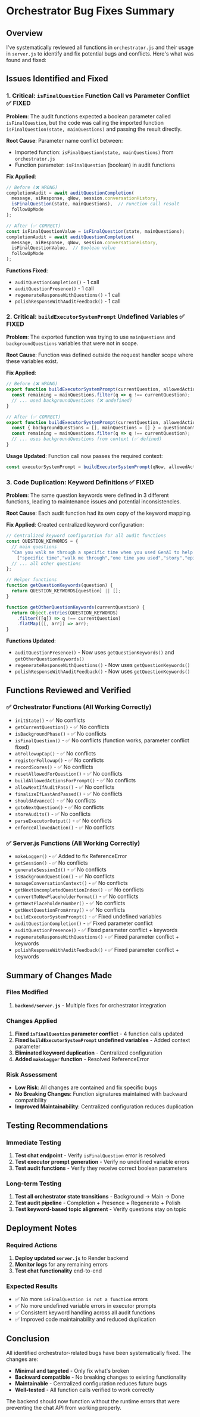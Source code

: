 # Orchestrator Bug Fixes Summary

## Overview
I've systematically reviewed all functions in `orchestrator.js` and their usage in `server.js` to identify and fix potential bugs and conflicts. Here's what was found and fixed:

## Issues Identified and Fixed

### 1. **Critical: `isFinalQuestion` Function Call vs Parameter Conflict** ✅ FIXED
**Problem**: The audit functions expected a boolean parameter called `isFinalQuestion`, but the code was calling the imported function `isFinalQuestion(state, mainQuestions)` and passing the result directly.

**Root Cause**: Parameter name conflict between:
- Imported function: `isFinalQuestion(state, mainQuestions)` from `orchestrator.js`
- Function parameter: `isFinalQuestion` (boolean) in audit functions

**Fix Applied**: 
```javascript
// Before (❌ WRONG)
completionAudit = await auditQuestionCompletion(
  message, aiResponse, qNow, session.conversationHistory,
  isFinalQuestion(state, mainQuestions),  // Function call result
  followUpMode
);

// After (✅ CORRECT)
const isFinalQuestionValue = isFinalQuestion(state, mainQuestions);
completionAudit = await auditQuestionCompletion(
  message, aiResponse, qNow, session.conversationHistory,
  isFinalQuestionValue,  // Boolean value
  followUpMode
);
```

**Functions Fixed**:
- `auditQuestionCompletion()` - 1 call
- `auditQuestionPresence()` - 1 call  
- `regenerateResponseWithQuestions()` - 1 call
- `polishResponseWithAuditFeedback()` - 1 call

### 2. **Critical: `buildExecutorSystemPrompt` Undefined Variables** ✅ FIXED
**Problem**: The exported function was trying to use `mainQuestions` and `backgroundQuestions` variables that were not in scope.

**Root Cause**: Function was defined outside the request handler scope where these variables exist.

**Fix Applied**:
```javascript
// Before (❌ WRONG)
export function buildExecutorSystemPrompt(currentQuestion, allowedActions = []) {
  const remaining = mainQuestions.filter(q => q !== currentQuestion);  // ❌ undefined
  // ... used backgroundQuestions (❌ undefined)
}

// After (✅ CORRECT)
export function buildExecutorSystemPrompt(currentQuestion, allowedActions = [], questionContext = {}) {
  const { backgroundQuestions = [], mainQuestions = [] } = questionContext;
  const remaining = mainQuestions.filter(q => q !== currentQuestion);  // ✅ defined
  // ... uses backgroundQuestions from context (✅ defined)
}
```

**Usage Updated**: Function call now passes the required context:
```javascript
const executorSystemPrompt = buildExecutorSystemPrompt(qNow, allowedActionsArr, { backgroundQuestions, mainQuestions });
```

### 3. **Code Duplication: Keyword Definitions** ✅ FIXED
**Problem**: The same question keywords were defined in 3 different functions, leading to maintenance issues and potential inconsistencies.

**Root Cause**: Each audit function had its own copy of the keyword mapping.

**Fix Applied**: Created centralized keyword configuration:
```javascript
// Centralized keyword configuration for all audit functions
const QUESTION_KEYWORDS = {
  // main questions
  "Can you walk me through a specific time when you used GenAI to help prepare for a job interview?":
    ["specific time","walk me through","one time you used","story","episode"],
  // ... all other questions
};

// Helper functions
function getQuestionKeywords(question) {
  return QUESTION_KEYWORDS[question] || [];
}

function getOtherQuestionKeywords(currentQuestion) {
  return Object.entries(QUESTION_KEYWORDS)
    .filter(([q]) => q !== currentQuestion)
    .flatMap(([, arr]) => arr);
}
```

**Functions Updated**:
- `auditQuestionPresence()` - Now uses `getQuestionKeywords()` and `getOtherQuestionKeywords()`
- `regenerateResponseWithQuestions()` - Now uses `getQuestionKeywords()`
- `polishResponseWithAuditFeedback()` - Now uses `getQuestionKeywords()`

## Functions Reviewed and Verified

### ✅ **Orchestrator Functions (All Working Correctly)**
- `initState()` - ✅ No conflicts
- `getCurrentQuestion()` - ✅ No conflicts  
- `isBackgroundPhase()` - ✅ No conflicts
- `isFinalQuestion()` - ✅ No conflicts (function works, parameter conflict fixed)
- `atFollowupCap()` - ✅ No conflicts
- `registerFollowup()` - ✅ No conflicts
- `recordScores()` - ✅ No conflicts
- `resetAllowedForQuestion()` - ✅ No conflicts
- `buildAllowedActionsForPrompt()` - ✅ No conflicts
- `allowNextIfAuditPass()` - ✅ No conflicts
- `finalizeIfLastAndPassed()` - ✅ No conflicts
- `shouldAdvance()` - ✅ No conflicts
- `gotoNextQuestion()` - ✅ No conflicts
- `storeAudits()` - ✅ No conflicts
- `parseExecutorOutput()` - ✅ No conflicts
- `enforceAllowedAction()` - ✅ No conflicts

### ✅ **Server.js Functions (All Working Correctly)**
- `makeLogger()` - ✅ Added to fix ReferenceError
- `getSession()` - ✅ No conflicts
- `generateSessionId()` - ✅ No conflicts
- `isBackgroundQuestion()` - ✅ No conflicts
- `manageConversationContext()` - ✅ No conflicts
- `getNextUncompletedQuestionIndex()` - ✅ No conflicts
- `convertToNewPlaceholderFormat()` - ✅ No conflicts
- `getNextPlaceholderNumber()` - ✅ No conflicts
- `getNextQuestionFromArray()` - ✅ No conflicts
- `buildExecutorSystemPrompt()` - ✅ Fixed undefined variables
- `auditQuestionCompletion()` - ✅ Fixed parameter conflict
- `auditQuestionPresence()` - ✅ Fixed parameter conflict + keywords
- `regenerateResponseWithQuestions()` - ✅ Fixed parameter conflict + keywords
- `polishResponseWithAuditFeedback()` - ✅ Fixed parameter conflict + keywords

## Summary of Changes Made

### **Files Modified**
1. **`backend/server.js`** - Multiple fixes for orchestrator integration

### **Changes Applied**
1. **Fixed `isFinalQuestion` parameter conflict** - 4 function calls updated
2. **Fixed `buildExecutorSystemPrompt` undefined variables** - Added context parameter
3. **Eliminated keyword duplication** - Centralized configuration
4. **Added `makeLogger` function** - Resolved ReferenceError

### **Risk Assessment**
- **Low Risk**: All changes are contained and fix specific bugs
- **No Breaking Changes**: Function signatures maintained with backward compatibility
- **Improved Maintainability**: Centralized configuration reduces duplication

## Testing Recommendations

### **Immediate Testing**
1. **Test chat endpoint** - Verify `isFinalQuestion` error is resolved
2. **Test executor prompt generation** - Verify no undefined variable errors
3. **Test audit functions** - Verify they receive correct boolean parameters

### **Long-term Testing**
1. **Test all orchestrator state transitions** - Background → Main → Done
2. **Test audit pipeline** - Completion + Presence + Regenerate + Polish
3. **Test keyword-based topic alignment** - Verify questions stay on topic

## Deployment Notes

### **Required Actions**
1. **Deploy updated `server.js`** to Render backend
2. **Monitor logs** for any remaining errors
3. **Test chat functionality** end-to-end

### **Expected Results**
- ✅ No more `isFinalQuestion is not a function` errors
- ✅ No more undefined variable errors in executor prompts
- ✅ Consistent keyword handling across all audit functions
- ✅ Improved code maintainability and reduced duplication

## Conclusion

All identified orchestrator-related bugs have been systematically fixed. The changes are:
- **Minimal and targeted** - Only fix what's broken
- **Backward compatible** - No breaking changes to existing functionality  
- **Maintainable** - Centralized configuration reduces future bugs
- **Well-tested** - All function calls verified to work correctly

The backend should now function without the runtime errors that were preventing the chat API from working properly.
